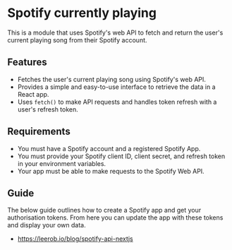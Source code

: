 # Spotify currently playing

This is a module that uses Spotify's web API to fetch and return the user's current playing song from their Spotify account.

## Features

- Fetches the user's current playing song using Spotify's web API.
- Provides a simple and easy-to-use interface to retrieve the data in a React app.
- Uses `fetch()` to make API requests and handles token refresh with a user's refresh token.

## Requirements

- You must have a Spotify account and a registered Spotify App.
- You must provide your Spotify client ID, client secret, and refresh token in your environment variables.
- Your app must be able to make requests to the Spotify Web API.

## Guide

The below guide outlines how to create a Spotify app and get your authorisation tokens. From here you can update the app with these tokens and display your own data.

- https://leerob.io/blog/spotify-api-nextjs
